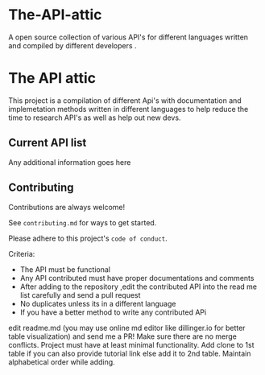 # The-API-attic
A open source collection of various API's for different languages  written and compiled by different developers . 

# The API attic

This project is a compilation of different Api's with documentation and implemetation methods written in different languages to help reduce the time to research API's as well as help out new devs.


## Current API list

Any additional information goes here


## Contributing

Contributions are always welcome!

See `contributing.md` for ways to get started.

Please adhere to this project's `code of conduct`.

Criteria:


  * The API must be functional 
  * Any API contributed must have proper documentations and comments
  * After adding to the repository ,edit the contributed API into the read me list carefully and send a pull request 
  * No duplicates unless its in a different language
  * If you have a better method to write any contributed APi


edit readme.md (you may use online md editor like dillinger.io for better table visualization) and send me a PR!
 Make sure there are no merge conflicts.
Project must have at least minimal functionality.
Add clone to 1st table if you can also provide tutorial link else add it to 2nd table. Maintain alphabetical order while adding.
